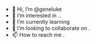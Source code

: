 - 👋 Hi, I’m @geneluke 
- 👀 I’m interested in ..
- 🌱 I’m currently learning 
- 💞️ I’m looking to collaborate on .
- 📫 How to reach me .

<!---
geneluke/geneluke is a ✨ special ✨ repository because its `README.md` (this file) appears on your GitHub profile.
You can click the Preview link to take a look at your changes.
--->
